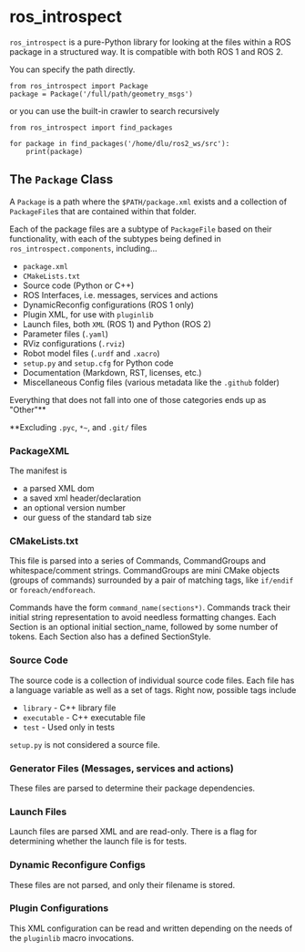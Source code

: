 # ros_introspect

 `ros_introspect` is a pure-Python library for looking at the files within a ROS package in a structured way. It is compatible with both ROS 1 and ROS 2.

You can specify the path directly.

```
from ros_introspect import Package
package = Package('/full/path/geometry_msgs')
```
or you can use the built-in crawler to search recursively

```
from ros_introspect import find_packages

for package in find_packages('/home/dlu/ros2_ws/src'):
    print(package)
```


## The `Package` Class

A `Package` is a path where the `$PATH/package.xml` exists and a collection of `PackageFile`s that are contained within that folder.

Each of the package files are a subtype of `PackageFile` based on their functionality, with each of the subtypes being defined in `ros_introspect.components`, including...

 * `package.xml`
 * `CMakeLists.txt`
 * Source code (Python or C++)
 * ROS Interfaces, i.e. messages, services and actions
 * DynamicReconfig configurations (ROS 1 only)
 * Plugin XML, for use with `pluginlib`
 * Launch files, both `XML` (ROS 1) and Python (ROS 2)
 * Parameter files (`.yaml`)
 * RViz configurations (`.rviz`)
 * Robot model files (`.urdf` and `.xacro`)
 * `setup.py` and `setup.cfg` for Python code
 * Documentation (Markdown, RST, licenses, etc.)
 * Miscellaneous Config files (various metadata like the `.github` folder)

Everything that does not fall into one of those categories ends up as "Other"**

**Excluding `.pyc`, `*~`, and `.git/` files

### PackageXML
The manifest is
 * a parsed XML dom
 * a saved xml header/declaration
 * an optional version number
 * our guess of the standard tab size

### CMakeLists.txt
This file is parsed into a series of Commands, CommandGroups and whitespace/comment strings. CommandGroups are mini CMake objects (groups of commands) surrounded by a pair of matching tags, like `if/endif` or `foreach/endforeach`.

Commands have the form `command_name(sections*)`. Commands track their initial string representation to avoid needless formatting changes. Each Section is an optional initial section_name, followed by some number of tokens. Each Section also has a defined SectionStyle.

### Source Code
The source code is a collection of individual source code files. Each file has a language variable as well as a set of tags. Right now, possible tags include
 * `library` - C++ library file
 * `executable` - C++ executable file
 * `test` - Used only in tests

`setup.py` is not considered a source file.

### Generator Files (Messages, services and actions)
These files are parsed to determine their package dependencies.

### Launch Files
Launch files are parsed XML and are read-only. There is a flag for determining whether the launch file is for tests.

### Dynamic Reconfigure Configs
These files are not parsed, and only their filename is stored.

### Plugin Configurations
This XML configuration can be read and written depending on the needs of the `pluginlib` macro invocations.
